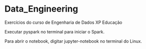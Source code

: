 # Data_Engineering
Exercícios do curso de Engenharia de Dados XP Educação

Executar pyspark no terminal para iniciar o Spark.

Para abrir o notebook, digitar jupyter-notebook no terminal do Linux.
